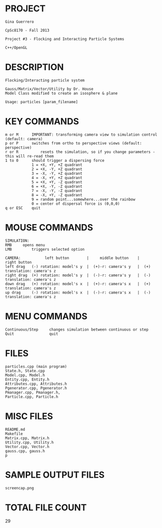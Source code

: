 PROJECT
==================================================================

	Gina Guerrero

	CpSc8170 - Fall 2013

	Project #3 - Flocking and Interacting Particle Systems

	C++/OpenGL



DESCRIPTION
==================================================================

	Flocking/Interacting particle system

	Gauss/Matrix/Vector/Utility by Dr. House
	Model Class modified to create an isosphere & plane

	Usage: particles [param_filename]


KEY COMMANDS
==================================================================
	m or M		IMPORTANT: transforming camera view to simulation control (default: camera)
	p or P		switches from ortho to perspective views (default: perspective)
	r or R      	resets the simulation, so if you change parameters - this will re-read them
	1 to 0		should trigger a dispersing force
				1 = +X, +Y, +Z quadrant
				2 = +X, -Y, +Z quadrant
				3 = -X, -Y, +Z quadrant
				4 = -X, +Y, +Z quadrant
				5 = +X, +Y, -Z quadrant
				6 = +X, -Y, -Z quadrant
				7 = -X, -Y, -Z quadrant
				8 = -X, +Y, -Z quadrant
				9 = random point...somewhere...over the rainbow
				0 = center of dispersal force is (0,0,0)
	q or ESC	quit


MOUSE COMMANDS
==================================================================
	SIMULATION:
	RMB		opens menu
	LMB 		triggers selected option

	CAMERA: 		  left button		 |	   middle button  	|		right button
	left drag	(-) rotation: model's y	 |  (+)-r: camera's y	|  (+) translation: camera's z
	right drag	(+) rotation: model's y	 |  (-)-r: camera's y	|  (-) translation: camera's z
	down drag	(+) rotation: model's x	 |  (+)-r: camera's x	|  (+) translation: camera's z
	up drag		(-) rotation: model's x	 |  (-)-r: camera's x	|  (-) translation: camera's z


MENU COMMANDS
==================================================================
	Continuous/Step		changes simulation between continuous or step
	Quit				quit


FILES
==================================================================
	particles.cpp (main program)
	State.h, State.cpp
	Model.cpp, Model.h
	Entity.cpp, Entity.h
	Attributes.cpp, Attributes.h
	Pgenerator.cpp, Pgenerator.h
	Pmanager.cpp, Pmanager.h,
	Particle.cpp, Particle.h


MISC FILES
==================================================================
	README.md
	Makefile
	Matrix.cpp, Matrix.h
	Utility.cpp, Utility.h
	Vector.cpp, Vector.h
	gauss.cpp, gauss.h
	p


SAMPLE OUTPUT FILES
==================================================================
	screencap.png


TOTAL FILE COUNT
==================================================================
29
